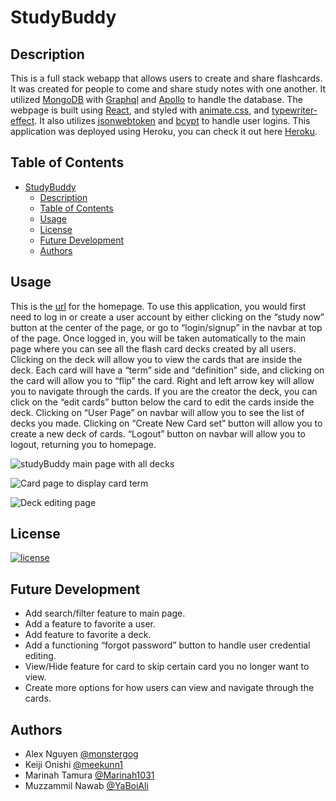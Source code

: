 # StudyBuddy

## Description

This is a full stack webapp that allows users to create and share flashcards. It was created for people to come and share study notes with one another. It utilized [MongoDB](https://www.mongodb.com/) with [Graphql](https://graphql.org/) and [Apollo](https://www.apollographql.com/docs/) to handle the database. The webpage is built using [React](https://react.dev/), and styled with [animate.css](https://animate.style/), and [typewriter-effect](https://www.npmjs.com/package/typewriter-effect). It also utilizes [jsonwebtoken](https://jwt.io/) and [bcypt](https://bcrypt.online/) to handle user logins. This application was deployed using Heroku, you can check it out here [Heroku]([https://www.heroku.com/platform](https://study-buddy-p3-0d14fa2a37d6.herokuapp.com/)).

## Table of Contents

- [StudyBuddy](#studybuddy)
  - [Description](#description)
  - [Table of Contents](#table-of-contents)
  - [Usage](#usage)
  - [License](#license)
  - [Future Development](#future-development)
  - [Authors](#authors)

## Usage

This is the [url](https://study-buddy-p3-0d14fa2a37d6.herokuapp.com/) for the homepage. To use this application, you would first need to log in or create a user account by either clicking on the “study now” button at the center of the page, or go to “login/signup” in the navbar at top of the page. Once logged in, you will be taken automatically to the main page where you can see all the flash card decks created by all users. Clicking on the deck will allow you to view the cards that are inside the deck. Each card will have a “term” side and “definition” side, and clicking on the card will allow you to “flip” the card. Right and left arrow key will allow you to navigate through the cards. If you are the creator the deck, you can click on the “edit cards” button below the card to edit the cards inside the deck.
Clicking on “User Page” on navbar will allow you to see the list of decks you made. Clicking on “Create New Card set” button will allow you to create a new deck of cards.
“Logout” button on navbar will allow you to logout, returning you to homepage.

![studyBuddy main page with all decks](https://github.com/Marinah1031/StudyBuddy/assets/126653060/096ad632-eaec-4463-8565-b113cf4c2b25)

![Card page to display card term](https://github.com/Marinah1031/StudyBuddy/assets/126653060/f461f307-7746-4315-8be5-fa2954c49e0b)

![Deck editing page](https://github.com/Marinah1031/StudyBuddy/assets/126653060/1d0510cd-e210-46fe-ac34-4efb51821bbf)


## License
  
[![license](https://img.shields.io/badge/License-MIT-green)](https://choosealicense.com/licenses/mit/)

## Future Development

- Add search/filter feature to main page.
- Add a feature to favorite a user.
- Add feature to favorite a deck.
- Add a functioning “forgot password” button to handle user credential editing.
- View/Hide feature for card to skip certain card you no longer want to view.
- Create more options for how users can view and navigate through the cards.


## Authors

- Alex Nguyen [@monstergog](https://github.com/monstergog)
- Keiji Onishi [@meekunn1](https://github.com/meekunn1)
- Marinah Tamura [@Marinah1031](https://github.com/Marinah1031)
- Muzzammil Nawab [@YaBoiAli](https://github.com/YaBoiAli)
